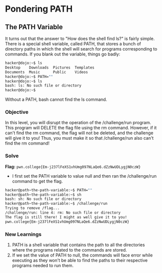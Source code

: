 # Pondering PATH

## The PATH Variable
It turns out that the answer to "How does the shell find ls?" is fairly simple. There is a special shell variable, called PATH, that stores a bunch of directory paths in which the shell will search for programs corresponding to commands. If you blank out the variable, things go badly:

```bash
hacker@dojo:~$ ls
Desktop    Downloads  Pictures  Templates
Documents  Music      Public    Videos
hacker@dojo:~$ PATH=""
hacker@dojo:~$ ls
bash: ls: No such file or directory
hacker@dojo:~$
```

Without a PATH, bash cannot find the ls command.


### Objective
In this level, you will disrupt the operation of the /challenge/run program. This program will DELETE the flag file using the rm command. However, if it can't find the rm command, the flag will not be deleted, and the challenge will give it to you! Thus, you must make it so that /challenge/run also can't find the rm command!

### Solve
**Flag:** `pwn.college{Em-j237lFeXS1vhUmg097NLaQe6.dZzNwUDLygjN0czW}`

- I first set the PATH variable to value null and then ran the /challenge/run command to get the flag.

```bash
hacker@path~the-path-variable:~$ PATH=""
hacker@path~the-path-variable:~$ sh
bash: sh: No such file or directory
hacker@path~the-path-variable:~$ /challenge/run
Trying to remove /flag...
/challenge/run: line 4: rm: No such file or directory
The flag is still there! I might as well give it to you!
pwn.college{Em-j237lFeXS1vhUmg097NLaQe6.dZzNwUDLygjN0czW}
```

### New Learnings
1. PATH is a shell variable that contains the path to all the directories where the programs related to the commands are stored. 
2. If we set the value of PATH to null, the commands will face error while executing as they won't be able to find the paths to their respective programs needed to run them.
